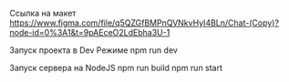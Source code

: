 Ссылка на макет
https://www.figma.com/file/q5QZGfBMPnQVNkvHyI4BLn/Chat-(Copy)?node-id=0%3A1&t=9pAEceO2LdEbha3U-1


Запуск проекта в Dev Режиме
npm run dev

Запуск сервера на NodeJS
npm run build 
npm run start